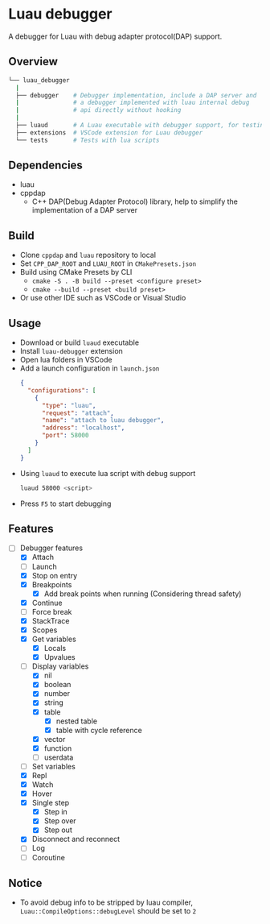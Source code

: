 # Luau debugger

A debugger for Luau with debug adapter protocol(DAP) support.

## Overview

```bash
└── luau_debugger
  |
  ├── debugger    # Debugger implementation, include a DAP server and
  |               # a debugger implemented with luau internal debug
  |               # api directly without hooking
  |
  ├── luaud       # A Luau executable with debugger support, for testing purpose
  ├── extensions  # VSCode extension for Luau debugger
  └── tests       # Tests with lua scripts
```

## Dependencies

- luau
- cppdap
  - C++ DAP(Debug Adapter Protocol) library, help to simplify the implementation of a DAP server

## Build
- Clone `cppdap` and `luau` repository to local
- Set `CPP_DAP_ROOT` and `LUAU_ROOT` in `CMakePresets.json`
- Build using CMake Presets by CLI
  - `cmake -S . -B build --preset <configure preset>`
  - `cmake --build --preset <build preset>`
- Or use other IDE such as VSCode or Visual Studio

## Usage
- Download or build `luaud` executable
- Install `luau-debugger` extension
- Open lua folders in VSCode
- Add a launch configuration in `launch.json`
  ```json
  {
    "configurations": [
      {
        "type": "luau",
        "request": "attach",
        "name": "attach to luau debugger",
        "address": "localhost",
        "port": 58000
      }
    ]
  }
  ```
- Using `luaud` to execute lua script with debug support
  ```bash
  luaud 58000 <script>
  ```
- Press `F5` to start debugging

## Features

- [ ] Debugger features
  - [x] Attach
  - [ ] Launch
  - [x] Stop on entry
  - [x] Breakpoints
    - [x] Add break points when running (Considering thread safety)
  - [x] Continue
  - [ ] Force break
  - [x] StackTrace
  - [x] Scopes
  - [x] Get variables
    - [x] Locals
    - [x] Upvalues
  - [ ] Display variables
    - [x] nil
    - [x] boolean
    - [x] number
    - [x] string
    - [x] table
      - [x] nested table
      - [x] table with cycle reference
    - [x] vector
    - [x] function
    - [ ] userdata
  - [ ] Set variables
  - [x] Repl
  - [x] Watch
  - [x] Hover
  - [x] Single step
    - [x] Step in
    - [x] Step over
    - [x] Step out
  - [x] Disconnect and reconnect
  - [ ] Log
  - [ ] Coroutine

## Notice

- To avoid debug info to be stripped by luau compiler, `Luau::CompileOptions::debugLevel` should be set to `2`